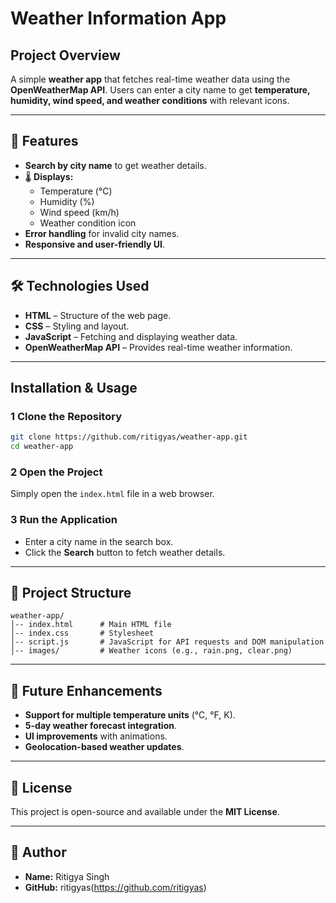 # Weather Information App

##  Project Overview
A simple **weather app** that fetches real-time weather data using the **OpenWeatherMap API**. Users can enter a city name to get **temperature, humidity, wind speed, and weather conditions** with relevant icons.

---

## 🚀 Features
-  **Search by city name** to get weather details.
- 🌡 **Displays:**
  - Temperature (°C)
  - Humidity (%)
  - Wind speed (km/h)
  - Weather condition icon
-  **Error handling** for invalid city names.
-  **Responsive and user-friendly UI**.

---

## 🛠️ Technologies Used
- **HTML** – Structure of the web page.
- **CSS** – Styling and layout.
- **JavaScript** – Fetching and displaying weather data.
- **OpenWeatherMap API** – Provides real-time weather information.

---

##  Installation & Usage
### 1️ Clone the Repository
```sh
git clone https://github.com/ritigyas/weather-app.git
cd weather-app
```

### 2️ Open the Project
Simply open the `index.html` file in a web browser.

### 3 Run the Application
- Enter a city name in the search box.
- Click the **Search** button to fetch weather details.

---

## 📂 Project Structure
```
weather-app/
│-- index.html      # Main HTML file
│-- index.css       # Stylesheet
│-- script.js       # JavaScript for API requests and DOM manipulation
│-- images/         # Weather icons (e.g., rain.png, clear.png)
```

---

## 🔧 Future Enhancements
-  **Support for multiple temperature units** (°C, °F, K).
-  **5-day weather forecast integration**.
-  **UI improvements** with animations.
-  **Geolocation-based weather updates**.

---

## 📜 License
This project is open-source and available under the **MIT License**.

---

## 👤 Author
- **Name:** Ritigya Singh  
- **GitHub:** ritigyas(https://github.com/ritigyas)

